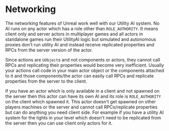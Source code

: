 # Networking

The networking features of Unreal work well with our Utility AI system.
No AI runs on any actor which has a role other than `ROLE_AUTHORITY`.
It means client only and server actors in multiplayer games and all actors in standalone games run their UtilityAI logic but simulated and autonomous proxies don't run utility AI and instead receive replicated properties and RPCs from the server version of the actor.

Since actions are `UObject`s and not components or actors, they cannot call RPCs and replicating their properties would become very inefficient.
Usually your actions call code in your main actor object or the components attached to it and those components/the actor can easily call RPCs and replicate properties from the server to the client.

If you have an actor which is only available in a client and not spawned on the server then this actor can have its own AI and its role is `ROLE_AUTHORITY` on the client which spawned it. This actor doesn't get spawned on other players machines or the server and cannot call RPCs/replicate properties but can do anything you need client side.
For example if you have a utility AI system for the lights in your level which doesn't need to be replicated from the server then you can use client only actors for it.